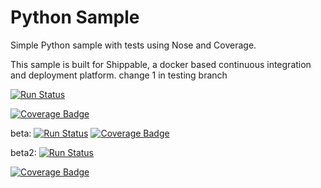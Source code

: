 Python Sample
=====================

Simple Python sample with tests using Nose and Coverage.

This sample is built for Shippable, a docker based continuous integration and deployment platform.
change 1 in testing branch

 [![Run Status](https://api.shippable.com/projects/558b1fbaedd7f2c05238735d/badge?branch=noMatrix)](https://app.shippable.com/projects/558b1fbaedd7f2c05238735d) 

 [![Coverage Badge](https://api.shippable.com/projects/558b1fbaedd7f2c05238735d/coverageBadge?branch=noMatrix)](https://app.shippable.com/projects/558b1fbaedd7f2c05238735d) 


beta:
 [![Run Status](https://apibeta.shippable.com/projects/564e6fb2d78fc6fc59652b5e/badge?branch=noMatrix)](https://beta.shippable.com/projects/564e6fb2d78fc6fc59652b5e) 
 [![Coverage Badge](https://apibeta.shippable.com/projects/564e6fb2d78fc6fc59652b5e/coverageBadge?branch=noMatrix)](https://beta.shippable.com/projects/564e6fb2d78fc6fc59652b5e) 

beta2:
 [![Run Status](https://api.qhode.com/projects/57d1e17c5aae6c100052a705/badge?branch=noMatrix)](https://qhode.com/projects/57d1e17c5aae6c100052a705) 
 
 [![Coverage Badge](https://api.qhode.com/projects/57d1e17c5aae6c100052a705/coverageBadge?branch=noMatrix)](https://qhode.com/projects/57d1e17c5aae6c100052a705) 
